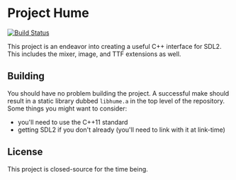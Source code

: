 Project Hume
============

[![Build Status](http://ci.mardev.net/buildStatus/icon?job=Hume)](http://ci.mardev.net/job/Hume/)

This project is an endeavor into creating a useful C++ interface for SDL2.
This includes the mixer, image, and TTF extensions as well.

Building
--------
You should have no problem building the project.
A successful make should result in a static library dubbed `libhume.a` in the top level of the repository.
Some things you might want to consider:

* you'll need to use the C++11 standard
* getting SDL2 if you don't already (you'll need to link with it at link-time)

License
-------
This project is closed-source for the time being.
